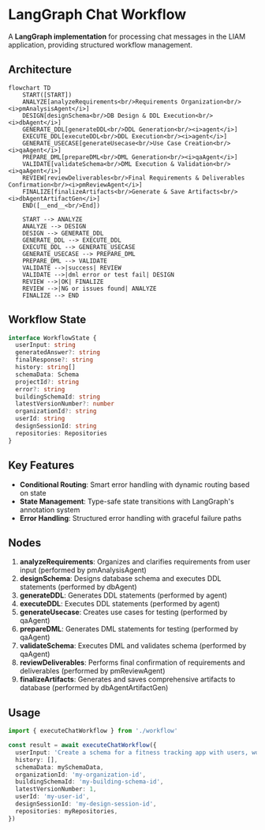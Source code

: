 # LangGraph Chat Workflow

A **LangGraph implementation** for processing chat messages in the LIAM application, providing structured workflow management.

## Architecture

```mermaid
flowchart TD
    START([START])
    ANALYZE[analyzeRequirements<br/>Requirements Organization<br/><i>pmAnalysisAgent</i>]
    DESIGN[designSchema<br/>DB Design & DDL Execution<br/><i>dbAgent</i>]
    GENERATE_DDL[generateDDL<br/>DDL Generation<br/><i>agent</i>]
    EXECUTE_DDL[executeDDL<br/>DDL Execution<br/><i>agent</i>]
    GENERATE_USECASE[generateUsecase<br/>Use Case Creation<br/><i>qaAgent</i>]
    PREPARE_DML[prepareDML<br/>DML Generation<br/><i>qaAgent</i>]
    VALIDATE[validateSchema<br/>DML Execution & Validation<br/><i>qaAgent</i>]
    REVIEW[reviewDeliverables<br/>Final Requirements & Deliverables Confirmation<br/><i>pmReviewAgent</i>]
    FINALIZE[finalizeArtifacts<br/>Generate & Save Artifacts<br/><i>dbAgentArtifactGen</i>]
    END([__end__<br/>End])

    START --> ANALYZE
    ANALYZE --> DESIGN
    DESIGN --> GENERATE_DDL
    GENERATE_DDL --> EXECUTE_DDL
    EXECUTE_DDL --> GENERATE_USECASE
    GENERATE_USECASE --> PREPARE_DML
    PREPARE_DML --> VALIDATE
    VALIDATE -->|success| REVIEW
    VALIDATE -->|dml error or test fail| DESIGN
    REVIEW -->|OK| FINALIZE
    REVIEW -->|NG or issues found| ANALYZE
    FINALIZE --> END

```

## Workflow State

```typescript
interface WorkflowState {
  userInput: string
  generatedAnswer?: string
  finalResponse?: string
  history: string[]
  schemaData: Schema
  projectId?: string
  error?: string
  buildingSchemaId: string
  latestVersionNumber?: number
  organizationId?: string
  userId: string
  designSessionId: string
  repositories: Repositories
}
```

## Key Features

- **Conditional Routing**: Smart error handling with dynamic routing based on state
- **State Management**: Type-safe state transitions with LangGraph's annotation system
- **Error Handling**: Structured error handling with graceful failure paths

## Nodes

1. **analyzeRequirements**: Organizes and clarifies requirements from user input (performed by pmAnalysisAgent)
2. **designSchema**: Designs database schema and executes DDL statements (performed by dbAgent)
3. **generateDDL**: Generates DDL statements (performed by agent)
4. **executeDDL**: Executes DDL statements (performed by agent)
5. **generateUsecase**: Creates use cases for testing (performed by qaAgent)
6. **prepareDML**: Generates DML statements for testing (performed by qaAgent)
7. **validateSchema**: Executes DML and validates schema (performed by qaAgent)
8. **reviewDeliverables**: Performs final confirmation of requirements and deliverables (performed by pmReviewAgent)
9. **finalizeArtifacts**: Generates and saves comprehensive artifacts to database (performed by dbAgentArtifactGen)

## Usage

```typescript
import { executeChatWorkflow } from './workflow'

const result = await executeChatWorkflow({
  userInput: 'Create a schema for a fitness tracking app with users, workout plans, exercise logs, and progress charts.',
  history: [],
  schemaData: mySchemaData,
  organizationId: 'my-organization-id',
  buildingSchemaId: 'my-building-schema-id',
  latestVersionNumber: 1,
  userId: 'my-user-id',
  designSessionId: 'my-design-session-id',
  repositories: myRepositories,
})
```

